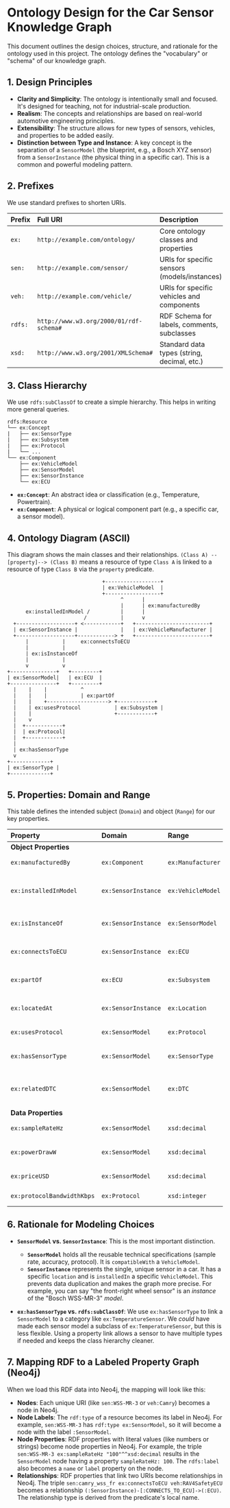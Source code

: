 # Ontology Design for the Car Sensor Knowledge Graph

This document outlines the design choices, structure, and rationale for the ontology used in this project. The ontology defines the "vocabulary" or "schema" of our knowledge graph.

## 1. Design Principles

*   **Clarity and Simplicity**: The ontology is intentionally small and focused. It's designed for teaching, not for industrial-scale production.
*   **Realism**: The concepts and relationships are based on real-world automotive engineering principles.
*   **Extensibility**: The structure allows for new types of sensors, vehicles, and properties to be added easily.
*   **Distinction between Type and Instance**: A key concept is the separation of a `SensorModel` (the blueprint, e.g., a Bosch XYZ sensor) from a `SensorInstance` (the physical thing in a specific car). This is a common and powerful modeling pattern.

## 2. Prefixes

We use standard prefixes to shorten URIs.

| Prefix | Full URI                               | Description                                  |
| :----- | :------------------------------------- | :------------------------------------------- |
| `ex:`    | `http://example.com/ontology/`         | Core ontology classes and properties         |
| `sen:`   | `http://example.com/sensor/`           | URIs for specific sensors (models/instances) |
| `veh:`   | `http://example.com/vehicle/`          | URIs for specific vehicles and components    |
| `rdfs:`  | `http://www.w3.org/2000/01/rdf-schema#`  | RDF Schema for labels, comments, subclasses  |
| `xsd:`   | `http://www.w3.org/2001/XMLSchema#`    | Standard data types (string, decimal, etc.)  |

## 3. Class Hierarchy

We use `rdfs:subClassOf` to create a simple hierarchy. This helps in writing more general queries.

```
rdfs:Resource
└── ex:Concept
|   ├── ex:SensorType
|   ├── ex:Subsystem
|   ├── ex:Protocol
|   └── ...
└── ex:Component
    ├── ex:VehicleModel
    ├── ex:SensorModel
    ├── ex:SensorInstance
    └── ex:ECU
```

*   **`ex:Concept`**: An abstract idea or classification (e.g., Temperature, Powertrain).
*   **`ex:Component`**: A physical or logical component part (e.g., a specific car, a sensor model).

## 4. Ontology Diagram (ASCII)

This diagram shows the main classes and their relationships. `(Class A) --[property]--> (Class B)` means a resource of type `Class A` is linked to a resource of type `Class B` via the `property` predicate.

```
                               +------------------+
                               | ex:VehicleModel  |
                               +------------------+
                                     ^      |
                                     |      | ex:manufacturedBy
      ex:installedInModel /          |      |
                         /           |      v
  +-------------------+ <------------+   +------------------------+
  | ex:SensorInstance |              |   | ex:VehicleManufacturer |
  +-------------------+------------> +   +------------------------+
      |           |     ex:connectsToECU
      |           |
      | ex:isInstanceOf
      |           |
      v           v
+---------------+   +---------+
| ex:SensorModel|   | ex:ECU  |
+---------------+   +---------+
  |    |    |           ^
  |    |    |           | ex:partOf
  |    |    +--------------------> +------------+
  |    | ex:usesProtocol           | ex:Subsystem |
  |    |                           +------------+
  |    v
  |  +------------+
  |  | ex:Protocol|
  |  +------------+
  |
  | ex:hasSensorType
  v
+-------------+
| ex:SensorType |
+-------------+
```

## 5. Properties: Domain and Range

This table defines the intended subject (`Domain`) and object (`Range`) for our key properties.

| Property                | Domain              | Range               | Description                                    |
| :---------------------- | :------------------ | :------------------ | :--------------------------------------------- |
| **Object Properties**   |                     |                     |                                                |
| `ex:manufacturedBy`     | `ex:Component`      | `ex:Manufacturer`   | Who made the component.                        |
| `ex:installedInModel`   | `ex:SensorInstance` | `ex:VehicleModel`   | Puts a specific sensor in a specific car model.|
| `ex:isInstanceOf`       | `ex:SensorInstance` | `ex:SensorModel`    | Links a physical sensor to its blueprint.      |
| `ex:connectsToECU`      | `ex:SensorInstance` | `ex:ECU`            | Defines the data path from sensor to ECU.      |
| `ex:partOf`             | `ex:ECU`            | `ex:Subsystem`      | Assigns an ECU to a car subsystem.             |
| `ex:locatedAt`          | `ex:SensorInstance` | `ex:Location`       | Physical placement of the sensor.              |
| `ex:usesProtocol`       | `ex:SensorModel`    | `ex:Protocol`       | Communication standard used.                   |
| `ex:hasSensorType`      | `ex:SensorModel`    | `ex:SensorType`     | The general category of the sensor.            |
| `ex:relatedDTC`         | `ex:SensorModel`    | `ex:DTC`            | A fault code associated with this sensor model.|
| **Data Properties**     |                     |                     |                                                |
| `ex:sampleRateHz`       | `ex:SensorModel`    | `xsd:decimal`       | Readings per second.                           |
| `ex:powerDrawW`         | `ex:SensorModel`    | `xsd:decimal`       | Power consumption in watts.                    |
| `ex:priceUSD`           | `ex:SensorModel`    | `xsd:decimal`       | Approximate cost.                              |
| `ex:protocolBandwidthKbps` | `ex:Protocol`    | `xsd:integer`       | Data rate of the protocol.                     |

## 6. Rationale for Modeling Choices

*   **`SensorModel` vs. `SensorInstance`**: This is the most important distinction.
    *   **`SensorModel`** holds all the reusable technical specifications (sample rate, accuracy, protocol). It is `compatibleWith` a `VehicleModel`.
    *   **`SensorInstance`** represents the single, unique sensor in a car. It has a specific `location` and is `installedIn` a specific `VehicleModel`. This prevents data duplication and makes the graph more precise. For example, you can say "the front-right wheel sensor" is an *instance* of the "Bosch WSS-MR-3" *model*.

*   **`ex:hasSensorType` vs. `rdfs:subClassOf`**: We use `ex:hasSensorType` to link a `SensorModel` to a category like `ex:TemperatureSensor`. We *could* have made each sensor model a subclass of `ex:TemperatureSensor`, but this is less flexible. Using a property link allows a sensor to have multiple types if needed and keeps the class hierarchy cleaner.

## 7. Mapping RDF to a Labeled Property Graph (Neo4j)

When we load this RDF data into Neo4j, the mapping will look like this:

*   **Nodes**: Each unique URI (like `sen:WSS-MR-3` or `veh:Camry`) becomes a node in Neo4j.
*   **Node Labels**: The `rdf:type` of a resource becomes its label in Neo4j. For example, `sen:WSS-MR-3` has `rdf:type ex:SensorModel`, so it will become a node with the label `:SensorModel`.
*   **Node Properties**: RDF properties with literal values (like numbers or strings) become node properties in Neo4j. For example, the triple `sen:WSS-MR-3 ex:sampleRateHz "100"^^xsd:decimal` results in the `SensorModel` node having a property `sampleRateHz: 100`. The `rdfs:label` also becomes a `name` or `label` property on the node.
*   **Relationships**: RDF properties that link two URIs become relationships in Neo4j. The triple `sen:camry_wss_fr ex:connectsToECU veh:RAV4SafetyECU` becomes a relationship `(:SensorInstance)-[:CONNECTS_TO_ECU]->(:ECU)`. The relationship type is derived from the predicate's local name.
